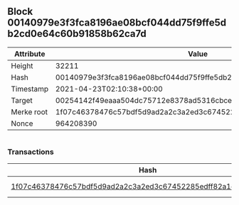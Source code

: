 ## Block 00140979e3f3fca8196ae08bcf044dd75f9ffe5db2cd0e64c60b91858b62ca7d

Attribute | Value
--- | ---
Height | 32211
Hash | 00140979e3f3fca8196ae08bcf044dd75f9ffe5db2cd0e64c60b91858b62ca7d
Timestamp | 2021-04-23T02:10:38+00:00
Target | 00254142f49eaaa504dc75712e8378ad5316cbcead634704b3734b6271167cc4
Merke root | 1f07c46378476c57bdf5d9ad2a2c3a2ed3c67452285edff82a1cde293fbf84da
Nonce | 964208390

```

```

### Transactions

Hash | Amount
--- | ---
[1f07c46378476c57bdf5d9ad2a2c3a2ed3c67452285edff82a1cde293fbf84da](1f07c46378476c57bdf5d9ad2a2c3a2ed3c67452285edff82a1cde293fbf84da.md) | 10.00000000 SKEPTI 
